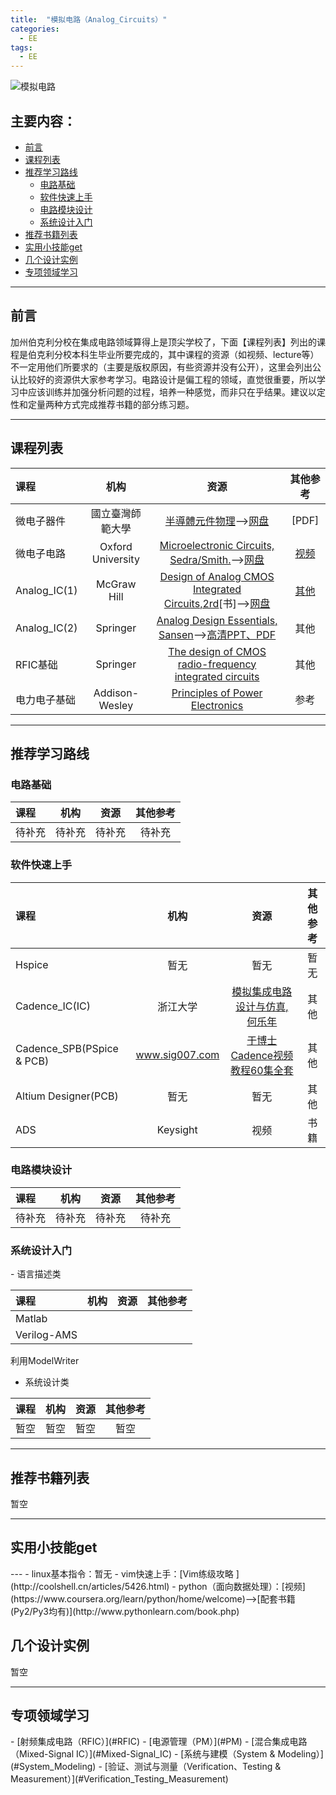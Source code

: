```yaml
---
title:  "模拟电路（Analog_Circuits）"
categories: 
  - EE
tags:
  - EE
---
```


![模拟电路](http://i1.piimg.com/567571/3a924f76674a0821.png)

## 主要内容：
- [前言](#preparation)
- [课程列表](#curriculum)
- [推荐学习路线](#learning_route)
    - [电路基础](#circuit_basis)
    - [软件快速上手](#software_guidelines)
    - [电路模块设计](#module_design) 
    - [系统设计入门](#system_begin)
- [推荐书籍列表](#booklists)
- [实用小技能get](#practical_skill)
- [几个设计实例](#design_examples)
- [专项领域学习](#special_field)

---

<h2 id="preparation">前言</h2>

  加州伯克利分校在集成电路领域算得上是顶尖学校了，下面【课程列表】列出的课程是伯克利分校本科生毕业所要完成的，其中课程的资源（如视频、lecture等）不一定用他们所要求的（主要是版权原因，有些资源并没有公开），这里会列出公认比较好的资源供大家参考学习。电路设计是偏工程的领域，直觉很重要，所以学习中应该训练并加强分析问题的过程，培养一种感觉，而非只在乎结果。建议以定性和定量两种方式完成推荐书籍的部分练习题。

---

<h2 id="curriculum">课程列表</h2>

课程 | 机构 | 资源 | 其他参考
:-- | :--: | :--: | :--:
微电子器件 | 國立臺灣師範大學 | [半導體元件物理](http://ocw.lib.ntnu.edu.tw/course/view.php?id=258)-->[网盘](http://pan.baidu.com/s/1hrXkcjM) | [PDF]
微电子电路 | Oxford University | [Microelectronic Circuits, Sedra/Smith.](https://www.amazon.com/Microelectronic-Circuits-Electrical-Computer-Engineering/dp/0199339139/ref=sr_1_1?ie=UTF8&qid=1480839982&sr=8-1&keywords=Microelectronic+Circuits&refinements=p_72%3A2661618011)-->[网盘](http://pan.baidu.com/s/1hr93K24)| [视频](http://list.youku.com/albumlist/show/id_22983227.html?sf=10101&spm=a2h0k.8191403.0.0)
Analog_IC(1) | McGraw Hill | [Design of Analog CMOS Integrated Circuits,2rd](https://www.amazon.com/Design-Analog-CMOS-Integrated-Circuits/dp/0072524936/ref=pd_sbs_14_t_0?_encoding=UTF8&psc=1&refRID=ZDTE8Y6A5XRQR00J03XX)[书]-->[网盘](http://pan.baidu.com/s/1boYGnnh) | [其他](http://pan.baidu.com/s/1i4VgzFB)
Analog_IC(2) | Springer | [Analog Design Essentials, Sansen](https://www.amazon.com/Essentials-Springer-International-Engineering-Computer/dp/0387257462/ref=sr_1_1?ie=UTF8&qid=1480844881&sr=8-1&keywords=ANALOG+DESIGN+ESSENTIALS&refinements=p_72%3A2661618011)-->[高清PPT、PDF](http://pan.baidu.com/s/1eSJX0NC) | 其他
RFIC基础 | Springer | [The design of CMOS radio-frequency integrated circuits](https://www.amazon.com/Design-Radio-Frequency-Integrated-Circuits-Second/dp/0521835399/ref=sr_1_1?ie=UTF8&qid=1480856253&sr=8-1&keywords=The+design+of+CMOS+radio-frequency+integrated+circuits&refinements=p_72%3A2661618011) | 其他
电力电子基础 | Addison-Wesley | [Principles of Power Electronics](https://www.amazon.com/Principles-Electronics-Verghese-Schlecht-Kassakian/dp/B003XVKP7G/ref=sr_1_1?ie=UTF8&qid=1480851723&sr=8-1&keywords=Principles+of+Power+Electronics) | 参考


---
<h2 id="learning_route">推荐学习路线</h2>
<h3 id="circuit_basis">电路基础</h3>

课程 | 机构 | 资源 | 其他参考
:-- | :--: | :--: | :--:
待补充 | 待补充 | 待补充 | 待补充

<h3 id="software_guidelines">软件快速上手</h3>

课程 | 机构 | 资源 | 其他参考
:-- | :--: | :--: | :--:
Hspice | 暂无 | 暂无 | 暂无
Cadence_IC(IC) | 浙江大学 | [模拟集成电路设计与仿真, 何乐年](https://item.jd.com/10868759839.html) | 其他
Cadence_SPB(PSpice & PCB) | www.sig007.com | [于博士Cadence视频教程60集全套](http://pan.baidu.com/s/1hrKZfne) | 其他
Altium Designer(PCB) | 暂无 | 暂无 | 其他
ADS | Keysight | 视频 | 书籍

<h3 id="module_design">电路模块设计</h3>

课程 | 机构 | 资源 | 其他参考
:-- | :--: | :--: | :--:
待补充 | 待补充 | 待补充 | 待补充

<h3 id="system_begin">系统设计入门</h3>
- 语言描述类

课程 | 机构 | 资源 | 其他参考
:-- | :--: | :--: | :--:
Matlab | | |
Verilog-AMS | | |

利用ModelWriter

- 系统设计类

课程 | 机构 | 资源 | 其他参考
:-- | :--: | :--: | :--:
暂空 | 暂空 | 暂空 | 暂空


---

<h2 id="booklists">推荐书籍列表</h2>
暂空

---

<h2 id="practical_skill">实用小技能get</h2>
---
- linux基本指令：暂无
- vim快速上手：[Vim练级攻略 ](http://coolshell.cn/articles/5426.html)
- python（面向数据处理）：[视频](https://www.coursera.org/learn/python/home/welcome)-->[配套书籍(Py2/Py3均有)](http://www.pythonlearn.com/book.php)

<h2 id="design_examples">几个设计实例</h2>
暂空

---

<h2 id="special_field">专项领域学习</h2>
- [射频集成电路（RFIC）](#RFIC)
- [电源管理（PM）](#PM)
- [混合集成电路（Mixed-Signal IC）](#Mixed-Signal_IC)
- [系统与建模（System & Modeling）](#System_Modeling)
- [验证、测试与测量（Verification、Testing & Measurement）](#Verification_Testing_Measurement)
